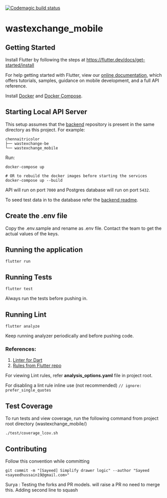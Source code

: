 [![Codemagic build status](https://api.codemagic.io/apps/5d541ac05ce262001e7fe21f/5d541ac05ce262001e7fe21e/status_badge.svg)](https://codemagic.io/apps/5d541ac05ce262001e7fe21f/5d541ac05ce262001e7fe21e/latest_build)

# wastexchange_mobile

## Getting Started

Install Flutter by following the steps at https://flutter.dev/docs/get-started/install

For help getting started with Flutter, view our
[online documentation](https://flutter.dev/docs), which offers tutorials,
samples, guidance on mobile development, and a full API reference.

Install [Docker](https://docs.docker.com/install/) and [Docker Compose](https://docs.docker.com/compose/install/).

## Starting Local API Server

This setup assumes that the [backend](https://github.com/chennaitricolor/wastexchange-be) repository is present in the same directory as this project. For example:
```
chennaitricolor
├── wastexchange-be
└── wastexchange_mobile
```

Run:

```
docker-compose up

# OR to rebuild the docker images before starting the services
docker-compose up --build
```

API will run on port `7000` and Postgres database will run on port `5432`.

To seed test data in to the database refer the [backend readme](https://github.com/chennaitricolor/wastexchange-be#dev-machine-setup).

## Create the .env file

Copy the .env.sample and rename as .env file. Contact the team to get the actual values of the keys.

## Running the application

``flutter run``

## Running Tests

``flutter test``

Always run the tests before pushing in. 

## Running Lint

``flutter analyze``

Keep running analyzer periodically and before pushing code. 

### References:
1. [Linter for Dart](https://dart-lang.github.io/linter/lints/)
2. [Rules from Flutter repo](https://github.com/flutter/flutter/blob/master/analysis_options.yaml) 

For viewing Lint rules, refer  **analysis_options.yaml** file in project root.

For disabling a lint rule inline use (not recommended)
``// ignore: prefer_single_quotes``

## Test Coverage

To run tests and view coverage, run the following command from project root directory (wastexchange_mobile/)

``./test/coverage_lcov.sh``


## Contributing

Follow this convention while committing

``git commit -m "[Sayeed] Simplify drawer logic" --author "Sayeed <sayeedhussain19@gmail.com>"``

Surya : Testing the forks and PR models. will raise a PR no need to merge this.
Adding second line to squash